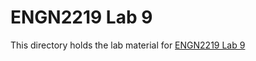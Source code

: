 # ENGN2219 Lab 9

This directory holds the lab material for [ENGN2219 Lab 9](https://cs.anu.edu.au/courses/engn2219/labs/09-more-c/)
